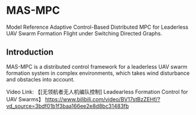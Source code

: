 # MAS-MPC
Model Reference Adaptive Control-Based Distributed MPC for Leaderless UAV Swarm Formation Flight under Switching Directed Graphs.

## Introduction
MAS-MPC is a distributed control framework for a leaderless UAV swarm formation system in complex environments, which takes wind disturbance and obstacles into account.

Video Link: 【[无领航者无人机编队控制] Leadearless Formation Control for UAV Swarms】 https://www.bilibili.com/video/BV17stBzZEHf/?vd_source=3bdf01b1f3baa166ee2e8d8bc31483fb
